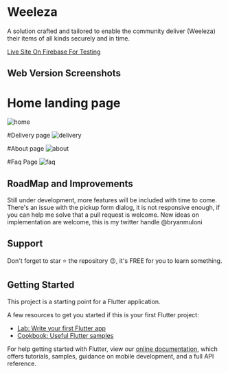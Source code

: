 # Weeleza

A solution crafted and tailored to enable the community deliver (Weeleza) their items of all kinds securely and in time.

[Live Site On Firebase For Testing](https://weeleza.web.app/#/)
## Web Version Screenshots
# Home landing page
![home](https://user-images.githubusercontent.com/12647392/110328600-9a440f00-802c-11eb-9156-6fce50e1dcde.png)

#Delivery page
![delivery](https://user-images.githubusercontent.com/12647392/110328643-a760fe00-802c-11eb-9b39-95a0836f2ed6.png)

#About page
![about](https://user-images.githubusercontent.com/12647392/110328657-ac25b200-802c-11eb-8663-120525c18fc7.png)

#Faq Page
![faq](https://user-images.githubusercontent.com/12647392/110328695-b6e04700-802c-11eb-8ff1-a9959436108a.png)

## RoadMap and Improvements
Still under development, more features will be included with time to come.
There's an issue with the pickup form dialog, it is not responsive enough, if you can help me solve
that a pull request is welcome.
New ideas on implementation are welcome, this is my twitter handle @bryanmuloni

## Support
Don't forget to star ⭐ the repository 😉, it's FREE for you to learn something.

## Getting Started

This project is a starting point for a Flutter application.

A few resources to get you started if this is your first Flutter project:

- [Lab: Write your first Flutter app](https://flutter.dev/docs/get-started/codelab)
- [Cookbook: Useful Flutter samples](https://flutter.dev/docs/cookbook)

For help getting started with Flutter, view our
[online documentation](https://flutter.dev/docs), which offers tutorials,
samples, guidance on mobile development, and a full API reference.
